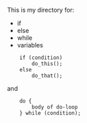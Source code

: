 This is my directory for:
* if
* else
* while
* variables 

```
	if (condition)
		do_this();
	else
		do_that();
```
and
```
	do {
		body of do-loop
	} while (condition);
```
